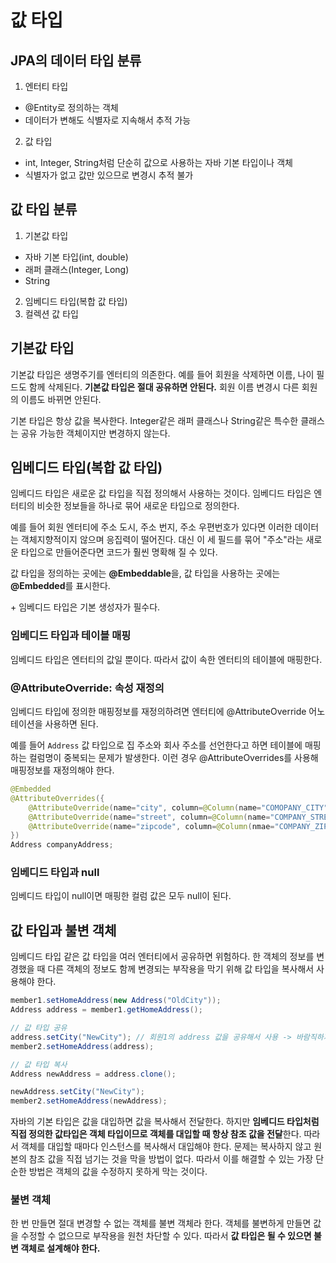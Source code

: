 # 값 타입
## JPA의 데이터 타입 분류
1. 엔터티 타입
- @Entity로 정의하는 객체
- 데이터가 변해도 식별자로 지속해서 추적 가능
2. 값 타입
- int, Integer, String처럼 단순히 값으로 사용하는 자바 기본 타입이나 객체
- 식별자가 없고 값만 있으므로 변경시 추적 불가

## 값 타입 분류
1. 기본값 타입
- 자바 기본 타입(int, double)
- 래퍼 클래스(Integer, Long)
- String
2. 임베디드 타입(복합 값 타입)
3. 컬렉션 값 타입

## 기본값 타입
기본값 타입은 생명주기를 엔터티의 의존한다. 예를 들어 회원을 삭제하면 이름, 나이 필드도 함께 삭제된다.
**기본값 타입은 절대 공유하면 안된다.** 회원 이름 변경시 다른 회원의 이름도 바뀌면 안된다.

기본 타입은 항상 값을 복사한다.
Integer같은 래퍼 클래스나 String같은 특수한 클래스는 공유 가능한 객체이지만 변경하지 않는다.

## 임베디드 타입(복합 값 타입)
임베디드 타입은 새로운 값 타입을 직접 정의해서 사용하는 것이다.
임베디드 타입은 엔터티의 비슷한 정보들을 하나로 묶어 새로운 타입으로 정의한다.

예를 들어 회원 엔터티에 주소 도시, 주소 번지, 주소 우편번호가 있다면 이러한 데이터는 객체지향적이지 않으며 응집력이 떨어진다. 대신 이 세 필드를 묶어 "주소"라는 새로운 타입으로 만들어준다면 코드가 훨씬 명확해 질 수 있다.

값 타입을 정의하는 곳에는 **@Embeddable**을, 값 타입을 사용하는 곳에는 **@Embedded**를 표시한다.

\+ 임베디드 타입은 기본 생성자가 필수다.

### 임베디드 타입과 테이블 매핑
임베디드 타입은 엔터티의 값일 뿐이다. 따라서 값이 속한 엔터티의 테이블에 매핑한다.

### @AttributeOverride: 속성 재정의
임베디드 타입에 정의한 매핑정보를 재정의하려면 엔터티에 @AttributeOverride 어노테이션을 사용하면 된다.

예를 들어 ```Address``` 값 타입으로 집 주소와 회사 주소를 선언한다고 하면 테이블에 매핑하는 컬럼명이 중복되는 문제가 발생한다. 이런 경우 @AttributeOverrides를 사용해 매핑정보를 재정의해야 한다.

```java
@Embedded
@AttributeOverrides({
    @AttributeOverride(name="city", column=@Column(name="COMOPANY_CITY")),
    @AttributeOverride(name="street", column=@Column(name="COMPANY_STREET")),
    @AttributeOverride(name="zipcode", column=@Column(nmae="COMPANY_ZIPCODE"))
})
Address companyAddress;
```

### 임베디드 타입과 null
임베디드 타입이 null이면 매핑한 컬럼 값은 모두 null이 된다.

## 값 타입과 불변 객체
임베디드 타입 같은 값 타입을 여러 엔터티에서 공유하면 위험하다. 한 객체의 정보를 변경했을 때 다른 객체의 정보도 함께 변경되는 부작용을 막기 위해 값 타입을 복사해서 사용해야 한다.

```java
member1.setHomeAddress(new Address("OldCity"));
Address address = member1.getHomeAddress();

// 값 타입 공유
address.setCity("NewCity");	// 회원1의 address 값을 공유해서 사용 -> 바람직하지 않음
member2.setHomeAddress(address);

// 값 타입 복사
Address newAddress = address.clone();

newAddress.setCity("NewCity");
member2.setHomeAddress(newAddress);
```

자바의 기본 타입은 값을 대입하면 값을 복사해서 전달한다. 하지만 **임베디드 타입처럼 직접 정의한 값타입은 객체 타입이므로 객체를 대입할 때 항상 참조 값을 전달**한다. 따라서 객체를 대입할 때마다 인스턴스를 복사해서 대입해야 한다.
문제는 복사하지 않고 원본의 참조 값을 직접 넘기는 것을 막을 방법이 없다. 따라서 이를 해결할 수 있는 가장 단순한 방법은 객체의 값을 수정하지 못하게 막는 것이다.

### 불변 객체
한 번 만들면 절대 변경할 수 없는 객체를 불변 객체라 한다. 객체를 불변하게 만들면 값을 수정할 수 없으므로 부작용을 원천 차단할 수 있다. 따라서 **값 타입은 될 수 있으면 불변 객체로 설계해야 한다.**